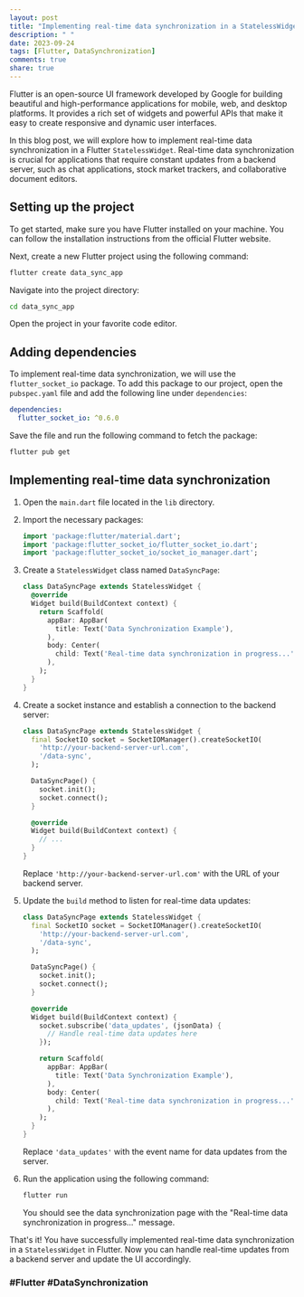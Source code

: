 ```yaml
---
layout: post
title: "Implementing real-time data synchronization in a StatelessWidget in Flutter"
description: " "
date: 2023-09-24
tags: [Flutter, DataSynchronization]
comments: true
share: true
---
```


Flutter is an open-source UI framework developed by Google for building beautiful and high-performance applications for mobile, web, and desktop platforms. It provides a rich set of widgets and powerful APIs that make it easy to create responsive and dynamic user interfaces.

In this blog post, we will explore how to implement real-time data synchronization in a Flutter `StatelessWidget`. Real-time data synchronization is crucial for applications that require constant updates from a backend server, such as chat applications, stock market trackers, and collaborative document editors.

## Setting up the project

To get started, make sure you have Flutter installed on your machine. You can follow the installation instructions from the official Flutter website.

Next, create a new Flutter project using the following command:

```bash
flutter create data_sync_app
```

Navigate into the project directory:

```bash
cd data_sync_app
```

Open the project in your favorite code editor.

## Adding dependencies

To implement real-time data synchronization, we will use the `flutter_socket_io` package. To add this package to our project, open the `pubspec.yaml` file and add the following line under `dependencies`:

```yaml
dependencies:
  flutter_socket_io: ^0.6.0
```

Save the file and run the following command to fetch the package:

```bash
flutter pub get
```

## Implementing real-time data synchronization

1. Open the `main.dart` file located in the `lib` directory.

2. Import the necessary packages:

   ```dart
   import 'package:flutter/material.dart';
   import 'package:flutter_socket_io/flutter_socket_io.dart';
   import 'package:flutter_socket_io/socket_io_manager.dart';
   ```

3. Create a `StatelessWidget` class named `DataSyncPage`:

   ```dart
   class DataSyncPage extends StatelessWidget {
     @override
     Widget build(BuildContext context) {
       return Scaffold(
         appBar: AppBar(
           title: Text('Data Synchronization Example'),
         ),
         body: Center(
           child: Text('Real-time data synchronization in progress...'),
         ),
       );
     }
   }
   ```

4. Create a socket instance and establish a connection to the backend server:

   ```dart
   class DataSyncPage extends StatelessWidget {
     final SocketIO socket = SocketIOManager().createSocketIO(
       'http://your-backend-server-url.com',
       '/data-sync', 
     );

     DataSyncPage() {
       socket.init();
       socket.connect();
     }

     @override
     Widget build(BuildContext context) {
       // ...
     }
   }
   ```

   Replace `'http://your-backend-server-url.com'` with the URL of your backend server.

5. Update the `build` method to listen for real-time data updates:

   ```dart
   class DataSyncPage extends StatelessWidget {
     final SocketIO socket = SocketIOManager().createSocketIO(
       'http://your-backend-server-url.com',
       '/data-sync', 
     );

     DataSyncPage() {
       socket.init();
       socket.connect();
     }

     @override
     Widget build(BuildContext context) {
       socket.subscribe('data_updates', (jsonData) {
         // Handle real-time data updates here
       });

       return Scaffold(
         appBar: AppBar(
           title: Text('Data Synchronization Example'),
         ),
         body: Center(
           child: Text('Real-time data synchronization in progress...'),
         ),
       );
     }
   }
   ```

   Replace `'data_updates'` with the event name for data updates from the server.

6. Run the application using the following command:

   ```bash
   flutter run
   ```

   You should see the data synchronization page with the "Real-time data synchronization in progress..." message.

That's it! You have successfully implemented real-time data synchronization in a `StatelessWidget` in Flutter. Now you can handle real-time updates from a backend server and update the UI accordingly.

### #Flutter #DataSynchronization